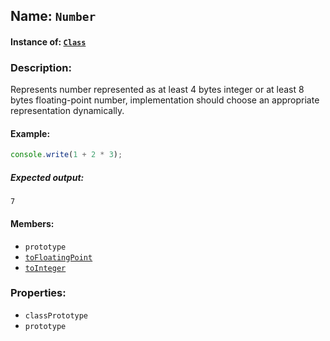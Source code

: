 ## Name: `Number`

#### Instance of: [`Class`](Class.md)

### Description:

Represents number represented as at least 4 bytes
integer or at least 8 bytes floating-point number,
implementation should choose an appropriate representation
dynamically.

#### Example:

```js
console.write(1 + 2 * 3);
```

##### Expected output:

```
7
```

#### Members:

- `prototype`
- [`toFloatingPoint`](Number.classPrototype.toFloatingPoint.md)
- [`toInteger`](Number.classPrototype.toInteger.md)


### Properties:

- `classPrototype`
- `prototype`


